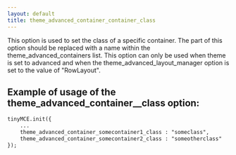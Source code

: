 ```yaml
---
layout: default
title: theme_advanced_container_container_class
---
```


This option is used to set the class of a specific container. The <container> part of this option should be replaced with a name within the theme_advanced_containers list. This option can only be used when theme is set to advanced and when the theme_advanced_layout_manager option is set to the value of "RowLayout".

## Example of usage of the theme_advanced_container_<container>_class option:

```html
tinyMCE.init({
	...
	theme_advanced_container_somecontainer1_class : "someclass",
	theme_advanced_container_somecontainer2_class : "someotherclass"
});

```